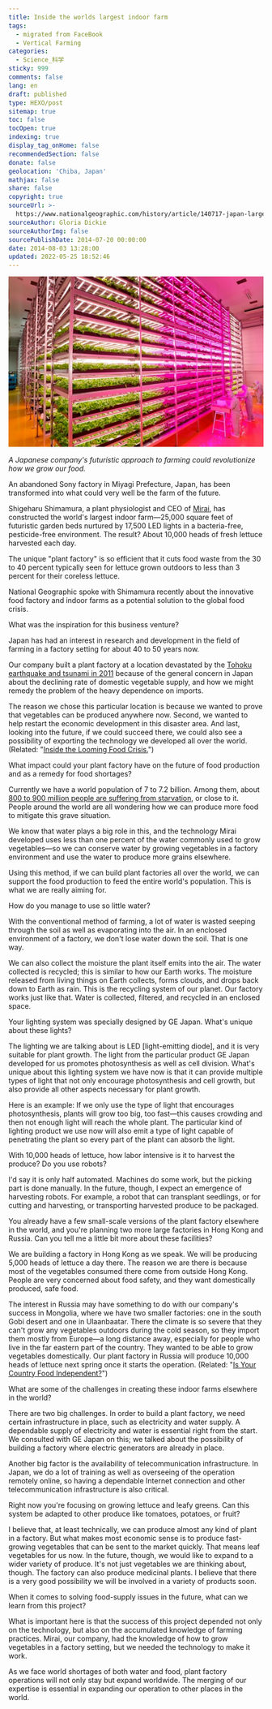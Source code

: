 ```yaml
---
title: Inside the worlds largest indoor farm
tags:
  - migrated from FaceBook
  - Vertical Farming
categories:
  - Science_科学
sticky: 999
comments: false
lang: en
draft: published
type: HEXO/post
sitemap: true
toc: false
tocOpen: true
indexing: true
display_tag_onHome: false
recommendedSection: false
donate: false
geolocation: 'Chiba, Japan'
mathjax: false
share: false
copyright: true
sourceUrl: >-
  https://www.nationalgeographic.com/history/article/140717-japan-largest-indoor-plant-factory-food
sourceAuthor: Gloria Dickie
sourceAuthorImg: false
sourcePublishDate: 2014-07-20 00:00:00
date: 2014-08-03 13:28:00
updated: 2022-05-25 18:52:46
---
```

![A worker tends vegetables at the world's largest "plant factory" on July 2, 2014. The Japanese factory produces 10,000 heads of lettuce a day.](./Inside-the-worlds-largest-indoor-farm/japanese-farmer-builds-epic-indo.jpg)

*A Japanese company's futuristic approach to farming could revolutionize how we grow our food.*

An abandoned Sony factory in Miyagi Prefecture, Japan, has been transformed into what could very well be the farm of the future.

Shigeharu Shimamura, a plant physiologist and CEO of [Mirai](http://miraigroup.jp/en/), has constructed the world's largest indoor farm—25,000 square feet of futuristic garden beds nurtured by 17,500 LED lights in a bacteria-free, pesticide-free environment. The result? About 10,000 heads of fresh lettuce harvested each day.

The unique "plant factory" is so efficient that it cuts food waste from the 30 to 40 percent typically seen for lettuce grown outdoors to less than 3 percent for their coreless lettuce. 

National Geographic spoke with Shimamura recently about the innovative food factory and indoor farms as a potential solution to the global food crisis.

What was the inspiration for this business venture?

Japan has had an interest in research and development in the field of farming in a factory setting for about 40 to 50 years now.

Our company built a plant factory at a location devastated by the [Tohoku earthquake and tsunami in 2011](http://news.nationalgeographic.com/news/2012/03/pictures/120309-japan-tsunami-earthquake-anniversary-fukushima/#/japan-earthquake-tsunami-before-after-wave-road-before_49811_600x450.jpg) because of the general concern in Japan about the declining rate of domestic vegetable supply, and how we might remedy the problem of the heavy dependence on imports.

The reason we chose this particular location is because we wanted to prove that vegetables can be produced anywhere now. Second, we wanted to help restart the economic development in this disaster area. And last, looking into the future, if we could succeed there, we could also see a possibility of exporting the technology we developed all over the world. (Related: "[Inside the Looming Food Crisis.](http://news.nationalgeographic.com/news/2014/05/140522-food-crisis-vulnerable-weather-climate-future/)")

What impact could your plant factory have on the future of food production and as a remedy for food shortages?

Currently we have a world population of 7 to 7.2 billion. Among them, about [800 to 900 million people are suffering from starvation](http://www.wfp.org/hunger/stats), or close to it. People around the world are all wondering how we can produce more food to mitigate this grave situation.

We know that water plays a big role in this, and the technology Mirai developed uses less than one percent of the water commonly used to grow vegetables—so we can conserve water by growing vegetables in a factory environment and use the water to produce more grains elsewhere.

Using this method, if we can build plant factories all over the world, we can support the food production to feed the entire world's population. This is what we are really aiming for.

How do you manage to use so little water?

With the conventional method of farming, a lot of water is wasted seeping through the soil as well as evaporating into the air. In an enclosed environment of a factory, we don't lose water down the soil. That is one way.

We can also collect the moisture the plant itself emits into the air. The water collected is recycled; this is similar to how our Earth works. The moisture released from living things on Earth collects, forms clouds, and drops back down to Earth as rain. This is the recycling system of our planet. Our factory works just like that. Water is collected, filtered, and recycled in an enclosed space.

Your lighting system was specially designed by GE Japan. What's unique about these lights?

The lighting we are talking about is LED [light-emitting diode], and it is very suitable for plant growth. The light from the particular product GE Japan developed for us promotes photosynthesis as well as cell division. What's unique about this lighting system we have now is that it can provide multiple types of light that not only encourage photosynthesis and cell growth, but also provide all other aspects necessary for plant growth.

Here is an example: If we only use the type of light that encourages photosynthesis, plants will grow too big, too fast—this causes crowding and then not enough light will reach the whole plant. The particular kind of lighting product we use now will also emit a type of light capable of penetrating the plant so every part of the plant can absorb the light.

With 10,000 heads of lettuce, how labor intensive is it to harvest the produce? Do you use robots?

I'd say it is only half automated. Machines do some work, but the picking part is done manually. In the future, though, I expect an emergence of harvesting robots. For example, a robot that can transplant seedlings, or for cutting and harvesting, or transporting harvested produce to be packaged.

You already have a few small-scale versions of the plant factory elsewhere in the world, and you're planning two more large factories in Hong Kong and Russia. Can you tell me a little bit more about these facilities?

We are building a factory in Hong Kong as we speak. We will be producing 5,000 heads of lettuce a day there. The reason we are there is because most of the vegetables consumed there come from outside Hong Kong. People are very concerned about food safety, and they want domestically produced, safe food.

The interest in Russia may have something to do with our company's success in Mongolia, where we have two smaller factories: one in the south Gobi desert and one in Ulaanbaatar. There the climate is so severe that they can't grow any vegetables outdoors during the cold season, so they import them mostly from Europe—a long distance away, especially for people who live in the far eastern part of the country. They wanted to be able to grow vegetables domestically. Our plant factory in Russia will produce 10,000 heads of lettuce next spring once it starts the operation. (Related: "[Is Your Country Food Independent?](http://onward.nationalgeographic.com/2014/04/13/is-your-country-food-independent/)")

What are some of the challenges in creating these indoor farms elsewhere in the world?

There are two big challenges. In order to build a plant factory, we need certain infrastructure in place, such as electricity and water supply. A dependable supply of electricity and water is essential right from the start. We consulted with GE Japan on this; we talked about the possibility of building a factory where electric generators are already in place.

Another big factor is the availability of telecommunication infrastructure. In Japan, we do a lot of training as well as overseeing of the operation remotely online, so having a dependable Internet connection and other telecommunication infrastructure is also critical.

Right now you're focusing on growing lettuce and leafy greens. Can this system be adapted to other produce like tomatoes, potatoes, or fruit?

I believe that, at least technically, we can produce almost any kind of plant in a factory. But what makes most economic sense is to produce fast-growing vegetables that can be sent to the market quickly. That means leaf vegetables for us now. In the future, though, we would like to expand to a wider variety of produce. It's not just vegetables we are thinking about, though. The factory can also produce medicinal plants. I believe that there is a very good possibility we will be involved in a variety of products soon.

When it comes to solving food-supply issues in the future, what can we learn from this project?

What is important here is that the success of this project depended not only on the technology, but also on the accumulated knowledge of farming practices. Mirai, our company, had the knowledge of how to grow vegetables in a factory setting, but we needed the technology to make it work.

As we face world shortages of both water and food, plant factory operations will not only stay but expand worldwide. The merging of our expertise is essential in expanding our operation to other places in the world.